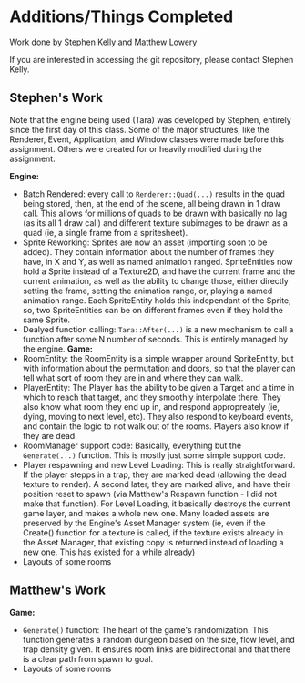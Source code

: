 # Additions/Things Completed
Work done by Stephen Kelly and Matthew Lowery

If you are interested in accessing the git repository, please contact Stephen Kelly.

## Stephen's Work
Note that the engine being used (Tara) was developed by Stephen, entirely since the first day of this class. Some of the major structures, like the Renderer, Event, Application, and Window classes were made before this assignment. Others were created for or heavily modified during the assignment.

**Engine:**
* Batch Rendered: every call to `Renderer::Quad(...)` results in the quad being stored, then, at the end of the scene, all being drawn in 1 draw call. This allows for millions of quads to be drawn with basically no lag (as its all 1 draw call) and different texture subimages to be drawn as a quad (ie, a single frame from a spritesheet).
* Sprite Reworking: Sprites are now an asset (importing soon to be added). They contain information about the number of frames they have, in X and Y, as well as named animation ranged. SpriteEntities now hold a Sprite instead of a Texture2D, and have the current frame and the current animation, as well as the ability to change those, either directly setting the frame, setting the animation range, or, playing a named animation range. Each SpriteEntity holds this independant of the Sprite, so, two SpriteEntities can be on different frames even if they hold the same Sprite.
* Dealyed function calling: `Tara::After(...)` is a new mechanism to call a function after some N number of seconds. This is entirely managed by the engine. 
**Game:**
* RoomEntity: the RoomEntity is a simple wrapper around SpriteEntity, but with information about the permutation and doors, so that the player can tell what sort of room they are in and where they can walk.
* PlayerEntity: The Player has the ability to be given a Target and a time in which to reach that target, and they smoothly interpolate there. They also know what room they end up in, and respond appropreately (ie, dying, moving to next level, etc). They also respond to keyboard events, and contain the logic to not walk out of the rooms. Players also know if they are dead.
* RoomManager support code: Basically, everything but the `Generate(...)` function. This is mostly just some simple support code. 
* Player respawning and new Level Loading: This is really straightforward. If the player stepps in a trap, they are marked dead (allowing the dead texture to render). A second later, they are marked alive, and have their position reset to spawn (via Matthew's Respawn function - I did not make that function).  For Level Loading, it basically destroys the current game layer, and makes a whole new one. Many loaded assets are preserved by the Engine's Asset Manager system (ie, even if the Create() function for a texture is called, if the texture exists already in the Asset Manager, that existing copy is returned instead of loading a new one. This has existed for a while already)
* Layouts of some rooms


## Matthew's Work

**Game:**
* `Generate()` function: The heart of the game's randomization. This function generates a random dungeon based on the size, flow level, and trap density given. It ensures room links are bidirectional and that there is a clear path from spawn to goal.
* Layouts of some rooms